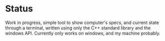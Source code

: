 # Status

Work in progress, simple tool to show computer's specs, and current state through a terminal, written using only the C++ standard library  and the windows API. Currently only works on windows, and my machine probably.

